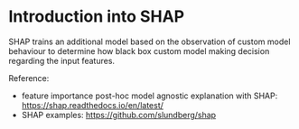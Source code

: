 # Introduction into SHAP

SHAP trains an additional model based on the observation of custom model behaviour to determine how black box custom model making decision regarding the input features.

Reference:
* feature importance post-hoc model agnostic explanation with SHAP: https://shap.readthedocs.io/en/latest/
* SHAP examples: https://github.com/slundberg/shap

